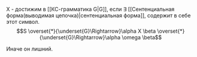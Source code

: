 X - достижим в [[КС-грамматика G|G]], если $\exists$ [[Сентенциальная форма(выводимая цепочка)|сентенциальная форма]], содержит в себе этот символ. 
$$S \overset{*}{\underset{G}\Rightarrow}\alpha X \beta \overset{*}{\underset{G}\Rightarrow}\alpha \omega \beta$$

Иначе он лишний.